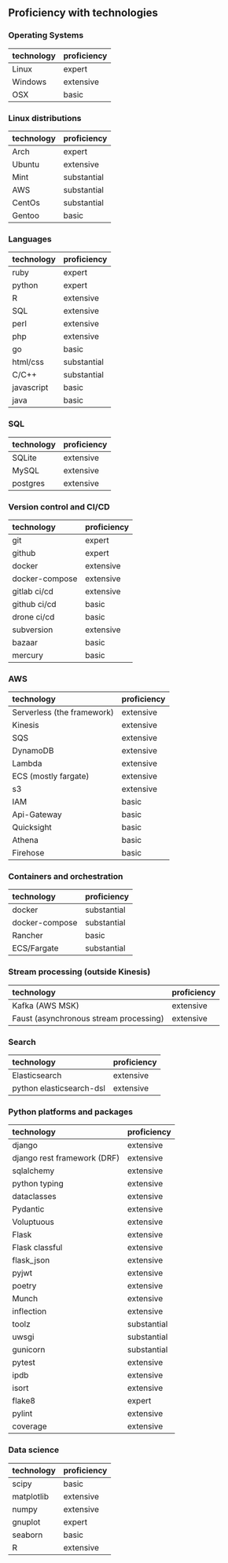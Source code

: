 
## Proficiency with technologies

### Operating Systems

| technology | proficiency |
| :--- | :--- |
| Linux | expert |
| Windows | extensive |
| OSX | basic |

### Linux distributions

| technology | proficiency |
| :--- | :--- |
| Arch | expert |
| Ubuntu | extensive |
| Mint | substantial |
| AWS | substantial |
| CentOs | substantial |
| Gentoo | basic |

### Languages

| technology | proficiency |
| :--- | :--- |
| ruby | expert |
| python | expert |
| R | extensive |
| SQL | extensive|
| perl | extensive |
| php | extensive |
| go | basic |
| html/css | substantial |
| C/C++ | substantial|
| javascript | basic |
| java | basic |

### SQL

| technology | proficiency |
| :--- | :--- |
| SQLite | extensive |
| MySQL | extensive |
| postgres | extensive |

### Version control and CI/CD

| technology | proficiency |
| :--- | :--- |
| git | expert |
| github | expert |
| docker | extensive |
| docker-compose | extensive |
| gitlab ci/cd | extensive |
| github ci/cd | basic |
| drone ci/cd | basic |
| subversion | extensive |
| bazaar | basic |
| mercury | basic |

### AWS

| technology | proficiency |
| :--- | :--- |
| Serverless (the framework) | extensive |
| Kinesis | extensive |
| SQS | extensive |
| DynamoDB | extensive |
| Lambda | extensive |
| ECS (mostly fargate) | extensive |
| s3 | extensive |
| IAM | basic |
| Api-Gateway | basic |
| Quicksight | basic |
| Athena | basic |
| Firehose | basic |

### Containers and  orchestration

| technology | proficiency |
| :--- | :--- |
| docker | substantial |
| docker-compose | substantial |
| Rancher | basic |
| ECS/Fargate | substantial |

### Stream processing (outside Kinesis)

| technology | proficiency |
| :--- | :--- |
| Kafka (AWS MSK) | extensive |
| Faust (asynchronous stream processing) | extensive |

### Search

| technology | proficiency |
| :--- | :--- |
| Elasticsearch | extensive |
| python elasticsearch-dsl | extensive |

### Python platforms and packages

| technology | proficiency |
| :--- | :--- |
| django | extensive |
| django rest framework (DRF) | extensive |
| sqlalchemy | extensive |
| python typing | extensive |
| dataclasses | extensive |
| Pydantic | extensive |
| Voluptuous | extensive |
| Flask | extensive |
| Flask classful | extensive |
| flask_json | extensive |
| pyjwt | extensive |
| poetry | extensive |
| Munch | extensive |
| inflection | extensive |
| toolz | substantial |
| uwsgi | substantial |
| gunicorn | substantial |
| pytest | extensive |
| ipdb | extensive |
| isort | extensive |
| flake8 | expert |
| pylint | extensive |
| coverage | extensive |

### Data science

| technology | proficiency |
| :--- | :--- |
| scipy | basic |
| matplotlib | extensive |
| numpy | extensive |
| gnuplot | expert |
| seaborn | basic |
| R | extensive |
